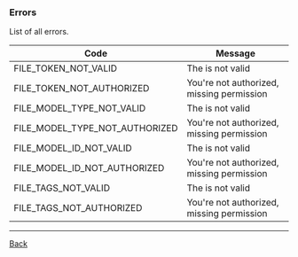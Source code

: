 ### Errors

List of all errors.

| Code                           | Message                                      |
|--------------------------------|----------------------------------------------|
| FILE_TOKEN_NOT_VALID | The  is not valid |
| FILE_TOKEN_NOT_AUTHORIZED | You're not authorized, missing  permission |
| FILE_MODEL_TYPE_NOT_VALID | The  is not valid |
| FILE_MODEL_TYPE_NOT_AUTHORIZED | You're not authorized, missing  permission |
| FILE_MODEL_ID_NOT_VALID | The  is not valid |
| FILE_MODEL_ID_NOT_AUTHORIZED | You're not authorized, missing  permission |
| FILE_TAGS_NOT_VALID | The  is not valid |
| FILE_TAGS_NOT_AUTHORIZED | You're not authorized, missing  permission |

---
[Back](index.md)